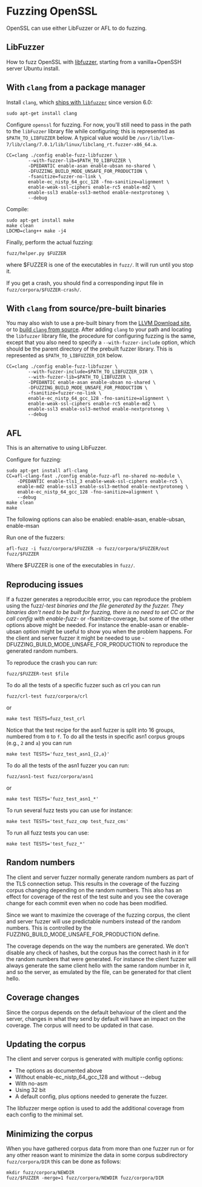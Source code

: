 Fuzzing OpenSSL
===============

OpenSSL can use either LibFuzzer or AFL to do fuzzing.

LibFuzzer
---------

How to fuzz OpenSSL with [libfuzzer](http://llvm.org/docs/LibFuzzer.html),
starting from a vanilla+OpenSSH server Ubuntu install.

With `clang` from a package manager
-----------------------------------

Install `clang`, which [ships with `libfuzzer`](http://llvm.org/docs/LibFuzzer.html#fuzzer-usage)
since version 6.0:

    sudo apt-get install clang

Configure `openssl` for fuzzing. For now, you'll still need to pass in the path
to the `libFuzzer` library file while configuring; this is represented as
`$PATH_TO_LIBFUZZER` below. A typical value would be
`/usr/lib/llvm-7/lib/clang/7.0.1/lib/linux/libclang_rt.fuzzer-x86_64.a`.

    CC=clang ./config enable-fuzz-libfuzzer \
            --with-fuzzer-lib=$PATH_TO_LIBFUZZER \
            -DPEDANTIC enable-asan enable-ubsan no-shared \
            -DFUZZING_BUILD_MODE_UNSAFE_FOR_PRODUCTION \
            -fsanitize=fuzzer-no-link \
            enable-ec_nistp_64_gcc_128 -fno-sanitize=alignment \
            enable-weak-ssl-ciphers enable-rc5 enable-md2 \
            enable-ssl3 enable-ssl3-method enable-nextprotoneg \
            --debug

Compile:

    sudo apt-get install make
    make clean
    LDCMD=clang++ make -j4

Finally, perform the actual fuzzing:

    fuzz/helper.py $FUZZER

where $FUZZER is one of the executables in `fuzz/`.
It will run until you stop it.

If you get a crash, you should find a corresponding input file in
`fuzz/corpora/$FUZZER-crash/`.

With `clang` from source/pre-built binaries
-------------------------------------------

You may also wish to use a pre-built binary from the [LLVM Download
site](http://releases.llvm.org/download.html), or to [build `clang` from
source](https://clang.llvm.org/get_started.html). After adding `clang` to your
path and locating the `libfuzzer` library file, the procedure for configuring
fuzzing is the same, except that you also need to specify
a `--with-fuzzer-include` option, which should be the parent directory of the
prebuilt fuzzer library. This is represented as `$PATH_TO_LIBFUZZER_DIR` below.

    CC=clang ./config enable-fuzz-libfuzzer \
            --with-fuzzer-include=$PATH_TO_LIBFUZZER_DIR \
            --with-fuzzer-lib=$PATH_TO_LIBFUZZER \
            -DPEDANTIC enable-asan enable-ubsan no-shared \
            -DFUZZING_BUILD_MODE_UNSAFE_FOR_PRODUCTION \
            -fsanitize=fuzzer-no-link \
            enable-ec_nistp_64_gcc_128 -fno-sanitize=alignment \
            enable-weak-ssl-ciphers enable-rc5 enable-md2 \
            enable-ssl3 enable-ssl3-method enable-nextprotoneg \
            --debug

AFL
---

This is an alternative to using LibFuzzer.

Configure for fuzzing:

    sudo apt-get install afl-clang
    CC=afl-clang-fast ./config enable-fuzz-afl no-shared no-module \
        -DPEDANTIC enable-tls1_3 enable-weak-ssl-ciphers enable-rc5 \
        enable-md2 enable-ssl3 enable-ssl3-method enable-nextprotoneg \
        enable-ec_nistp_64_gcc_128 -fno-sanitize=alignment \
        --debug
    make clean
    make

The following options can also be enabled: enable-asan, enable-ubsan, enable-msan

Run one of the fuzzers:

    afl-fuzz -i fuzz/corpora/$FUZZER -o fuzz/corpora/$FUZZER/out fuzz/$FUZZER

Where $FUZZER is one of the executables in `fuzz/`.

Reproducing issues
------------------

If a fuzzer generates a reproducible error, you can reproduce the problem using
the fuzz/*-test binaries and the file generated by the fuzzer. They binaries
don't need to be built for fuzzing, there is no need to set CC or the call
config with enable-fuzz-* or -fsanitize-coverage, but some of the other options
above might be needed. For instance the enable-asan or enable-ubsan option might
be useful to show you when the problem happens. For the client and server fuzzer
it might be needed to use -DFUZZING_BUILD_MODE_UNSAFE_FOR_PRODUCTION to
reproduce the generated random numbers.

To reproduce the crash you can run:

    fuzz/$FUZZER-test $file

To do all the tests of a specific fuzzer such as crl you can run

    fuzz/crl-test fuzz/corpora/crl

or

    make test TESTS=fuzz_test_crl

Notice that the test recipe for the asn1 fuzzer is split into 16 groups,
numbered from `0` to `f`. To do all the tests in specific asn1 corpus
groups (e.g., `2` and `a`) you can run

    make test TESTS='fuzz_test_asn1_{2,a}'

To do all the tests of the asn1 fuzzer you can run:

    fuzz/asn1-test fuzz/corpora/asn1

or

    make test TESTS='fuzz_test_asn1_*'

To run several fuzz tests you can use for instance:

    make test TESTS='test_fuzz_cmp test_fuzz_cms'

To run all fuzz tests you can use:

    make test TESTS='test_fuzz_*'

Random numbers
--------------

The client and server fuzzer normally generate random numbers as part of the TLS
connection setup. This results in the coverage of the fuzzing corpus changing
depending on the random numbers. This also has an effect for coverage of the
rest of the test suite and you see the coverage change for each commit even when
no code has been modified.

Since we want to maximize the coverage of the fuzzing corpus, the client and
server fuzzer will use predictable numbers instead of the random numbers. This
is controlled by the FUZZING_BUILD_MODE_UNSAFE_FOR_PRODUCTION define.

The coverage depends on the way the numbers are generated. We don't disable any
check of hashes, but the corpus has the correct hash in it for the random
numbers that were generated. For instance the client fuzzer will always generate
the same client hello with the same random number in it, and so the server, as
emulated by the file, can be generated for that client hello.

Coverage changes
----------------

Since the corpus depends on the default behaviour of the client and the server,
changes in what they send by default will have an impact on the coverage. The
corpus will need to be updated in that case.

Updating the corpus
-------------------

The client and server corpus is generated with multiple config options:

- The options as documented above
- Without enable-ec_nistp_64_gcc_128 and without --debug
- With no-asm
- Using 32 bit
- A default config, plus options needed to generate the fuzzer.

The libfuzzer merge option is used to add the additional coverage
from each config to the minimal set.

Minimizing the corpus
---------------------

When you have gathered corpus data from more than one fuzzer run
or for any other reason want to minimize the data
in some corpus subdirectory `fuzz/corpora/DIR` this can be done as follows:

    mkdir fuzz/corpora/NEWDIR
    fuzz/$FUZZER -merge=1 fuzz/corpora/NEWDIR fuzz/corpora/DIR
